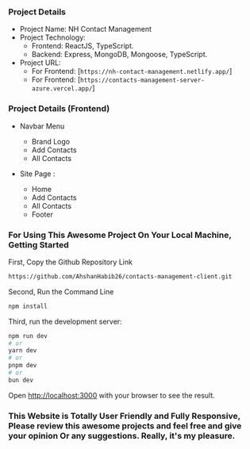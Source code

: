 ### Project Details

- Project Name: NH Contact Management
- Project Technology:
  - Frontend: ReactJS, TypeScript.
  - Backend: Express, MongoDB, Mongoose, TypeScript.
- Project URL:
  - For Frontend: [`https://nh-contact-management.netlify.app/`]
  - For Frontend: [`https://contacts-management-server-azure.vercel.app/`]

### Project Details (Frontend)

- Navbar Menu

  - Brand Logo
  - Add Contacts
  - All Contacts

- Site Page :
  - Home
  - Add Contacts
  - All Contacts
  - Footer

### For Using This Awesome Project On Your Local Machine, Getting Started

First, Copy the Github Repository Link

```bash
https://github.com/AhshanHabib26/contacts-management-client.git

```

Second, Run the Command Line

```bash
npm install

```

Third, run the development server:

```bash
npm run dev
# or
yarn dev
# or
pnpm dev
# or
bun dev
```

Open [http://localhost:3000](http://localhost:3000) with your browser to see the result.

### This Website is Totally User Friendly and Fully Responsive, Please review this awesome projects and feel free and give your opinion Or any suggestions. Really, it's my pleasure.
